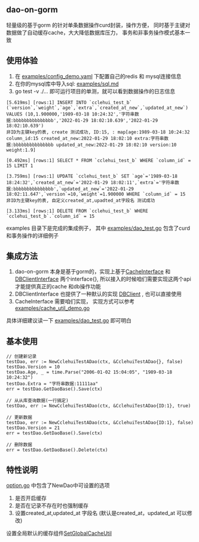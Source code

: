 ## dao-on-gorm
轻量级的基于gorm 的针对单条数据操作curd封装，操作方便， 同时基于主键对数据做了自动缓存cache，大大降低数据库压力， 事务和非事务操作模式基本一致


## 使用体验
1. 在 [examples/config_demo.yaml](examples/config_demo.yaml) 下配置自己的redis 和 mysql连接信息
2. 在你的mysql库中导入sql: [examples/sql.md](examples/sql.md)
3. go test -v ./...  即可运行项目的单测，就可以看到数据操作的日志信息


```
[5.619ms] [rows:1] INSERT INTO `cclehui_test_b` (`version`,`weight`,`age`,`extra`,`created_at_new`,`updated_at_new`) VALUES (10,1.900000,'1989-03-18 10:24:32','字符串数据:bbbbbbbbbbbbbbb','2022-01-29 18:02:10.639','2022-01-29 18:02:10.639')
非ID为主键key的表, create 测试成功, ID:15, : map[age:1989-03-18 10:24:32 column_id:15 created_at_new:2022-01-29 18:02:10 extra:字符串数据:bbbbbbbbbbbbbbb updated_at_new:2022-01-29 18:02:10 version:10 weight:1.9]

[0.492ms] [rows:1] SELECT * FROM `cclehui_test_b` WHERE `column_id` = 15 LIMIT 1

[3.759ms] [rows:1] UPDATE `cclehui_test_b` SET `age`='1989-03-18 18:24:32',`created_at_new`='2022-01-29 18:02:11',`extra`='字符串数据:bbbbbbbbbbbbbbb',`updated_at_new`='2022-01-29 18:02:11.647',`version`=10,`weight`=1.900000 WHERE `column_id` = 15
非ID为主键key的表, 自定义created_at,upadted_at字段名 测试成功

[3.133ms] [rows:1] DELETE FROM `cclehui_test_b` WHERE `cclehui_test_b`.`column_id` = 15

```


examples 目录下是完成的集成例子， 其中 [examples/dao_test.go](examples/dao_test.go) 包含了curd 和事务操作的详细例子

## 集成方法
1. dao-on-gorm 本身是基于gorm的，实现上基于[CacheInterface](cache.go) 和[DBClientInterface](db_client_interface.go) 两个interface{}, 
所以接入的时候咱们需要实现这两个api才能提供真正的cache 和db操作功能
2. DBClientInterface 也提供了一种默认的实现 [DBClient](db_client.go) , 也可以直接使用
3. CacheInterface 需要咱们实现， 实现方式可以参考 [examples/cache_util_demo.go](examples/cache_util_demo.go)

具体详细建议读一下 [examples/dao_test.go](examples/dao_test.go) 即可明白

## 基本使用
```
// 创建新记录
testDao, err := NewCclehuiTestADao(ctx, &CclehuiTestADao{}, false)
testDao.Version = 10
testDao.Age, _ = time.Parse("2006-01-02 15:04:05", "1989-03-18 10:24:32")
testDao.Extra = "字符串数据:11111aa"
err = testDao.GetDaoBase().Save(ctx)

// 从从库查询数据(一行搞定)
testDao, err := NewCclehuiTestADao(ctx, &CclehuiTestADao{ID:1}, true)

// 更新数据
testDao, err := NewCclehuiTestADao(ctx, &CclehuiTestADao{ID:1}, false)
testDao.Version = 21
err = testDao.GetDaoBase().Save(ctx)

// 删除数据
err = testDao.GetDaoBase().Delete(ctx)

```

## 特性说明
[option.go](option.go) 中包含了NewDao中可设置的选项

1. 是否开启缓存
2. 是否在记录不存在时也强制缓存
3. 设置created_at,updated_at 字段名 (默认是created_at，updated_at 可以修改)

设置全局默认的缓存组件[SetGlobalCacheUtil](cache.go)


